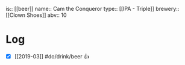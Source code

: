 is:: [[beer]]
name:: Cam the Conqueror
type:: [[IPA - Triple]]
brewery:: [[Clown Shoes]]
abv:: 10

# Log
- [x] [[2019-03]] #do/drink/beer 👍
